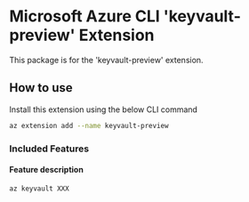 # Microsoft Azure CLI 'keyvault-preview' Extension #

This package is for the 'keyvault-preview' extension.

## How to use ##

Install this extension using the below CLI command

```sh
az extension add --name keyvault-preview
```

### Included Features ###

#### Feature description ####

```sh
az keyvault XXX
```
